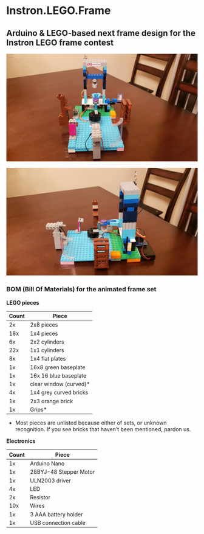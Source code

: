 # Instron.LEGO.Frame

## Arduino &amp; LEGO-based next frame design for the Instron LEGO frame contest

![Side view](https://github.com/sensboston/Instron.LEGO.Frame/blob/master/20190925_190915.jpg)

![Front view](https://github.com/sensboston/Instron.LEGO.Frame/blob/master/20190925_190924.jpg)

### BOM (Bill Of Materials) for the animated frame set

**LEGO pieces**

   Count | Piece
------------ | -------------
2x | 2x8 pieces
18x | 1x4 pieces
6x | 2x2 cylinders 
22x | 1x1 cylinders
8x | 1x4 flat plates
1x | 16x8 green baseplate
1x | 16x 16 blue baseplate
1x | clear window (curved)*
4x | 1x4 grey curved bricks
1x | 2x3 orange brick 
1x | Grips*

* Most pieces are unlisted because either of sets, or unknown recognition. If you see bricks that haven’t been mentioned, pardon us.

**Electronics**

   Count | Piece
------------ | -------------
1x | Arduino Nano
1x | 28BYJ-48 Stepper Motor
1x | ULN2003 driver
4x | LED
2x | Resistor
10x | Wires
1x | 3 AAA battery holder
1x | USB connection cable


